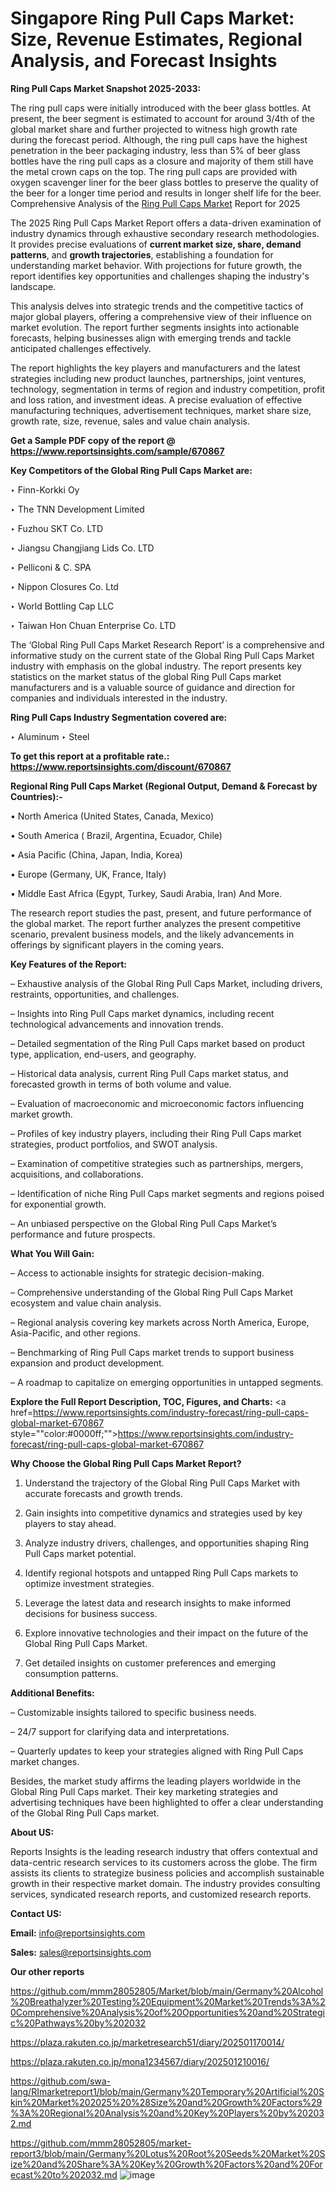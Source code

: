 # Singapore Ring Pull Caps Market: Size, Revenue Estimates, Regional Analysis, and Forecast Insights

<strong>Ring Pull Caps Market Snapshot 2025-2033:</strong>

The ring pull caps were initially introduced with the beer glass bottles. At present, the beer segment is estimated to account for around 3/4th of the global market share and further projected to witness high growth rate during the forecast period. Although, the ring pull caps have the highest penetration in the beer packaging industry, less than 5% of beer glass bottles have the ring pull caps as a closure and majority of them still have the metal crown caps on the top. The ring pull caps are provided with oxygen scavenger liner for the beer glass bottles to preserve the quality of the beer for a longer time period and results in longer shelf life for the beer. Comprehensive Analysis of the <a href=https://www.reportsinsights.com/sample/670867>Ring Pull Caps Market</a> Report for 2025

The 2025 Ring Pull Caps Market Report offers a data-driven examination of industry dynamics through exhaustive secondary research methodologies. It provides precise evaluations of <strong>current market size, share, demand patterns</strong>, and <strong>growth trajectories</strong>, establishing a foundation for understanding market behavior. With projections for future growth, the report identifies key opportunities and challenges shaping the industry's landscape.

This analysis delves into strategic trends and the competitive tactics of major global players, offering a comprehensive view of their influence on market evolution. The report further segments insights into actionable forecasts, helping businesses align with emerging trends and tackle anticipated challenges effectively.

The report highlights the key players and manufacturers and the latest strategies including new product launches, partnerships, joint ventures, technology, segmentation in terms of region and industry competition, profit and loss ration, and investment ideas. A precise evaluation of effective manufacturing techniques, advertisement techniques, market share size, growth rate, size, revenue, sales and value chain analysis.

<strong>Get a Sample PDF copy of the report @ <a href=https://www.reportsinsights.com/sample/670867 style=color:#0000ff;>https://www.reportsinsights.com/sample/670867</a></strong>

<strong>Key Competitors of the Global Ring Pull Caps Market are:</strong>

‣ Finn-Korkki Oy

‣ The TNN Development Limited

‣ Fuzhou SKT Co. LTD

‣ Jiangsu Changjiang Lids Co. LTD

‣ Pelliconi & C. SPA

‣ Nippon Closures Co. Ltd

‣ World Bottling Cap LLC

‣ Taiwan Hon Chuan Enterprise Co. LTD

The ‘Global Ring Pull Caps Market Research Report’ is a comprehensive and informative study on the current state of the Global Ring Pull Caps Market industry with emphasis on the global industry. The report presents key statistics on the market status of the global Ring Pull Caps market manufacturers and is a valuable source of guidance and direction for companies and individuals interested in the industry.

<strong>Ring Pull Caps Industry Segmentation covered are:</strong>

‣ Aluminum
‣ Steel

<strong>To get this report at a profitable rate.: <a href=https://www.reportsinsights.com/discount/670867 style=color:#0000ff;>https://www.reportsinsights.com/discount/670867</a></strong>

<strong>Regional Ring Pull Caps Market (Regional Output, Demand &amp; Forecast by Countries):-</strong>

• North America (United States, Canada, Mexico)

• South America ( Brazil, Argentina, Ecuador, Chile)

• Asia Pacific (China, Japan, India, Korea)

• Europe (Germany, UK, France, Italy)

• Middle East Africa (Egypt, Turkey, Saudi Arabia, Iran) And More.

The research report studies the past, present, and future performance of the global market. The report further analyzes the present competitive scenario, prevalent business models, and the likely advancements in offerings by significant players in the coming years.

<strong>Key Features of the Report:</strong>

– Exhaustive analysis of the Global Ring Pull Caps Market, including drivers, restraints, opportunities, and challenges.

– Insights into Ring Pull Caps market dynamics, including recent technological advancements and innovation trends.

– Detailed segmentation of the Ring Pull Caps market based on product type, application, end-users, and geography.

– Historical data analysis, current Ring Pull Caps market status, and forecasted growth in terms of both volume and value.

– Evaluation of macroeconomic and microeconomic factors influencing market growth.

– Profiles of key industry players, including their Ring Pull Caps market strategies, product portfolios, and SWOT analysis.

– Examination of competitive strategies such as partnerships, mergers, acquisitions, and collaborations.

– Identification of niche Ring Pull Caps market segments and regions poised for exponential growth.

– An unbiased perspective on the Global Ring Pull Caps Market’s performance and future prospects.

<strong>What You Will Gain:</strong>

– Access to actionable insights for strategic decision-making.

– Comprehensive understanding of the Global Ring Pull Caps Market ecosystem and value chain analysis.

– Regional analysis covering key markets across North America, Europe, Asia-Pacific, and other regions.

– Benchmarking of Ring Pull Caps market trends to support business expansion and product development.

– A roadmap to capitalize on emerging opportunities in untapped segments.

<strong>Explore the Full Report Description, TOC, Figures, and Charts:</strong>
<a href=https://www.reportsinsights.com/industry-forecast/ring-pull-caps-global-market-670867 style=""color:#0000ff;"">https://www.reportsinsights.com/industry-forecast/ring-pull-caps-global-market-670867</a>

<strong>Why Choose the Global Ring Pull Caps Market Report?</strong>

1. Understand the trajectory of the Global Ring Pull Caps Market with accurate forecasts and growth trends.

2. Gain insights into competitive dynamics and strategies used by key players to stay ahead.

3. Analyze industry drivers, challenges, and opportunities shaping Ring Pull Caps market potential.

4. Identify regional hotspots and untapped Ring Pull Caps markets to optimize investment strategies.

5. Leverage the latest data and research insights to make informed decisions for business success.

6. Explore innovative technologies and their impact on the future of the Global Ring Pull Caps Market.

7. Get detailed insights on customer preferences and emerging consumption patterns.

<strong>Additional Benefits:</strong>

– Customizable insights tailored to specific business needs.

– 24/7 support for clarifying data and interpretations.

– Quarterly updates to keep your strategies aligned with Ring Pull Caps market changes.

Besides, the market study affirms the leading players worldwide in the Global Ring Pull Caps market. Their key marketing strategies and advertising techniques have been highlighted to offer a clear understanding of the Global Ring Pull Caps market.

<strong><strong>About US</strong>:</strong>

Reports Insights is the leading research industry that offers contextual and data-centric research services to its customers across the globe. The firm assists its clients to strategize business policies and accomplish sustainable growth in their respective market domain. The industry provides consulting services, syndicated research reports, and customized research reports.

<strong>Contact US:</strong>

<p class=><b>Email:</b> <a href=mailto:info@reportsinsights.com>info@reportsinsights.com</a></p>
<p class=><b>Sales:</b> <a href=mailto:sales@reportsinsights.com>sales@reportsinsights.com</a></p>

<strong>Our other reports</strong>

<a href=https://github.com/mmm28052805/Market/blob/main/Germany%20Alcohol%20Breathalyzer%20Testing%20Equipment%20Market%20Trends%3A%20Comprehensive%20Analysis%20of%20Opportunities%20and%20Strategic%20Pathways%20by%202032>https://github.com/mmm28052805/Market/blob/main/Germany%20Alcohol%20Breathalyzer%20Testing%20Equipment%20Market%20Trends%3A%20Comprehensive%20Analysis%20of%20Opportunities%20and%20Strategic%20Pathways%20by%202032</a>

<a href=https://plaza.rakuten.co.jp/marketresearch51/diary/202501170014/>https://plaza.rakuten.co.jp/marketresearch51/diary/202501170014/</a>

<a href=https://plaza.rakuten.co.jp/mona1234567/diary/202501210016/>https://plaza.rakuten.co.jp/mona1234567/diary/202501210016/</a>

<a href=https://github.com/swa-lang/RImarketreport1/blob/main/Germany%20Temporary%20Artificial%20Skin%20Market%202025%20%28Size%20and%20Growth%20Factors%29%3A%20Regional%20Analysis%20and%20Key%20Players%20by%202032.md>https://github.com/swa-lang/RImarketreport1/blob/main/Germany%20Temporary%20Artificial%20Skin%20Market%202025%20%28Size%20and%20Growth%20Factors%29%3A%20Regional%20Analysis%20and%20Key%20Players%20by%202032.md</a>

<a href=https://github.com/mmm28052805/market-report3/blob/main/Germany%20Lotus%20Root%20Seeds%20Market%20Size%20and%20Share%3A%20Key%20Growth%20Factors%20and%20Forecast%20to%202032.md>https://github.com/mmm28052805/market-report3/blob/main/Germany%20Lotus%20Root%20Seeds%20Market%20Size%20and%20Share%3A%20Key%20Growth%20Factors%20and%20Forecast%20to%202032.md</a>
![image](https://github.com/user-attachments/assets/460bf050-cafd-45da-b8ee-60680dd91f94)
